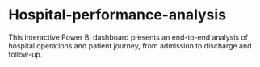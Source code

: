 # Hospital-performance-analysis
This interactive Power BI dashboard presents an end-to-end analysis of hospital operations and patient journey, from admission to discharge and follow-up. 
